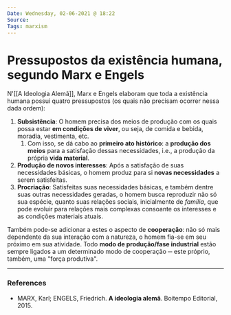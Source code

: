 ```yaml
---
Date: Wednesday, 02-06-2021 @ 18:22
Source:
Tags: marxism
---
```

# Pressupostos da existência humana, segundo Marx e Engels
N'[[A Ideologia Alemã]], Marx e Engels elaboram que toda a existência humana possui quatro pressupostos (os quais não precisam ocorrer nessa dada ordem):
1. **Subsistência**: O homem precisa dos meios de produção com os quais possa estar **em condições de viver**, ou seja, de comida e bebida, moradia, vestimenta, etc. 
	1. Com isso, se dá cabo ao **primeiro ato histórico**: a **produção dos meios** para a satisfação dessas necessidades, i.e., a produção da própria **vida material**.
2. **Produção de novos interesses**: Após a satisfação de suas necessidades básicas, o homem produz para si **novas necessidades** a serem satisfeitas.
3. **Procriação**: Satisfeitas suas necessidades básicas, e também dentre suas outras necessidades geradas, o homem busca reproduzir não só sua espécie, quanto suas relações sociais, inicialmente de *família*, que pode evoluir para relações mais complexas consoante os interesses e as condições materiais atuais.

Também pode-se adicionar a estes o aspecto de **cooperação**: não só mais dependente da sua interação com a natureza, o homem fia-se em seu próximo em sua atividade. Todo **modo de produção/fase industrial** estão sempre ligados a um determinado modo de cooperação ─ este próprio, também, uma "força produtiva". 

---
### References
- MARX, Karl; ENGELS, Friedrich. **A ideologia alemã**. Boitempo Editorial, 2015.